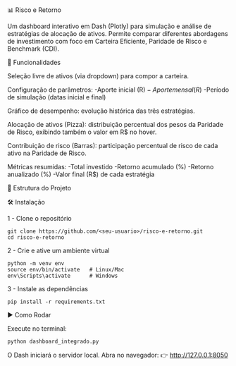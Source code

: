 📊 Risco e Retorno

Um dashboard interativo em Dash (Plotly) para simulação e análise de estratégias de alocação de ativos.
Permite comparar diferentes abordagens de investimento com foco em Carteira Eficiente, Paridade de Risco e Benchmark (CDI).

🚀 Funcionalidades

Seleção livre de ativos (via dropdown) para compor a carteira.

Configuração de parâmetros:
-Aporte inicial (R$)
-Aporte mensal (R$)
-Período de simulação (datas inicial e final)

Gráfico de desempenho: evolução histórica das três estratégias.

Alocação de ativos (Pizza): distribuição percentual dos pesos da Paridade de Risco, exibindo também o valor em R$ no hover.

Contribuição de risco (Barras): participação percentual de risco de cada ativo na Paridade de Risco.

Métricas resumidas:
-Total investido
-Retorno acumulado (%)
-Retorno anualizado (%)
-Valor final (R$) de cada estratégia

📂 Estrutura do Projeto


🛠️ Instalação

1 - Clone o repositório

    git clone https://github.com/<seu-usuario>/risco-e-retorno.git
    cd risco-e-retorno

2 - Crie e ative um ambiente virtual 

    python -m venv env
    source env/bin/activate   # Linux/Mac
    env\Scripts\activate      # Windows

3 - Instale as dependências

    pip install -r requirements.txt

▶️ Como Rodar

Execute no terminal:

    python dashboard_integrado.py
    
O Dash iniciará o servidor local.
Abra no navegador: 👉 http://127.0.0.1:8050
